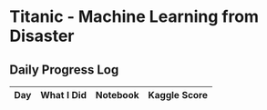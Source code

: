 # Titanic - Machine Learning from Disaster 

## Daily Progress Log
| Day | What I Did | Notebook | Kaggle Score |
|-----|------------|----------|--------------|

